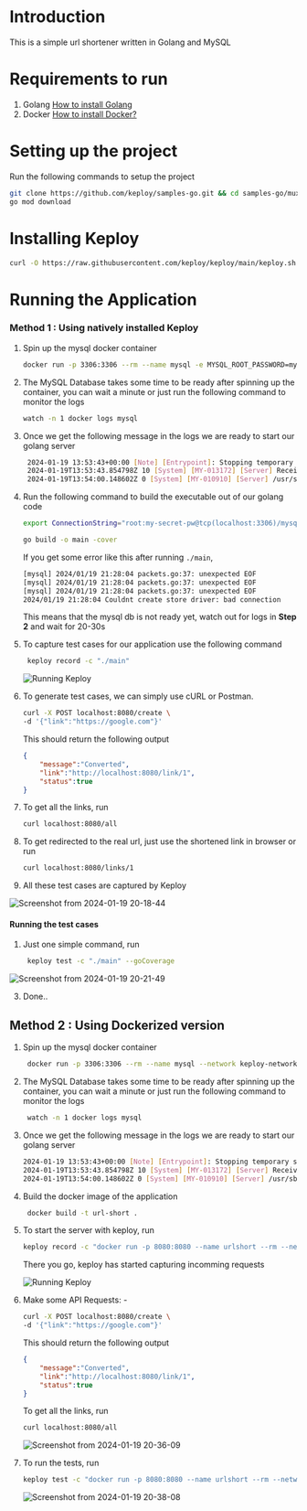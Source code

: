 # Introduction
This is a simple url shortener written in Golang and MySQL

# Requirements to run
1. Golang [How to install Golang](https://go.dev/doc/install)
2. Docker [How to install Docker?](https://docs.docker.com/engine/install/)

# Setting up the project
Run the following commands to setup the project

``` bash
git clone https://github.com/keploy/samples-go.git && cd samples-go/mux-mysql
go mod download
```

# Installing Keploy 
 
```  bash
curl -O https://raw.githubusercontent.com/keploy/keploy/main/keploy.sh && source keploy.sh 
```

# Running the Application
### Method 1 : Using natively installed Keploy
1. Spin up the mysql docker container
 
    ``` bash
    docker run -p 3306:3306 --rm --name mysql -e MYSQL_ROOT_PASSWORD=my-secret-pw -d mysql:latest
    ```
    
2. The MySQL Database takes some time to be ready after spinning up the container, you can wait a minute or just run the following command to monitor the logs

    ``` bash
    watch -n 1 docker logs mysql
    ```
    
3. Once we get the following message in the logs we are ready to start our golang server

   ``` bash
    2024-01-19 13:53:43+00:00 [Note] [Entrypoint]: Stopping temporary server
    2024-01-19T13:53:43.854798Z 10 [System] [MY-013172] [Server] Received SHUTDOWN from user root. Shutting down mysqld (Version: 8.2.0).
    2024-01-19T13:54:00.148602Z 0 [System] [MY-010910] [Server] /usr/sbin/mysqld: Shutdown complete (mysqld 8.2.0)  MySQL Community Server - GPL.
    ```
   
4. Run the following command to build the executable out of our golang code

    ``` bash
    export ConnectionString="root:my-secret-pw@tcp(localhost:3306)/mysql"
    
    go build -o main -cover
    ```
    
    If you get some error like this after running `./main`, 
    
    ``` bash
    [mysql] 2024/01/19 21:28:04 packets.go:37: unexpected EOF
    [mysql] 2024/01/19 21:28:04 packets.go:37: unexpected EOF
    [mysql] 2024/01/19 21:28:04 packets.go:37: unexpected EOF
    2024/01/19 21:28:04 Couldnt create store driver: bad connection
    ```

    This means that the mysql db is not ready yet, watch out for logs in **Step 2** and wait for 20-30s

    
5. To capture test cases for our application use the following command

   ``` bash
    keploy record -c "./main"
    ```
   ![Running Keploy](https://github.com/heyyakash/samples-go/assets/85030597/05644fa2-64eb-4cd2-8c08-0c1d0690528f)

   
   
6. To generate test cases, we can simply use cURL or Postman.

    ``` bash
    curl -X POST localhost:8080/create \ 
    -d '{"link":"https://google.com"}'
    ```
    
    This should return the following output

    ``` json
    {
        "message":"Converted",
        "link":"http://localhost:8080/link/1",
        "status":true
    }
    
    ```
    
7. To get all the links, run 

    ``` bash
    curl localhost:8080/all
    ```
    
8. To get redirected to the real url, just use the shortened link in browser or run

    ``` bash
    curl localhost:8080/links/1
    ```
    
9. All these test cases are captured by Keploy
   
![Screenshot from 2024-01-19 20-18-44](https://github.com/heyyakash/samples-go/assets/85030597/5b43b17b-81ef-453f-b843-cb9a7619d157)

#### Running the test cases
1. Just one simple command, run

   ``` bash
    keploy test -c "./main" --goCoverage
   ```
   
![Screenshot from 2024-01-19 20-21-49](https://github.com/heyyakash/samples-go/assets/85030597/8167df44-14ec-4037-a768-5e19f8a81826)

3. Done..


## Method 2 : Using Dockerized version
1. Spin up the mysql docker container

   ``` bash
    docker run -p 3306:3306 --rm --name mysql --network keploy-network -e MYSQL_ROOT_PASSWORD=my-secret-pw -d mysql:latest
    ```
   
2. The MySQL Database takes some time to be ready after spinning up the container, you can wait a minute or just run the following command to monitor the logs

   ``` bash
    watch -n 1 docker logs mysql
    ```
   
3. Once we get the following message in the logs we are ready to start our golang server

    ``` bash
    2024-01-19 13:53:43+00:00 [Note] [Entrypoint]: Stopping temporary server
    2024-01-19T13:53:43.854798Z 10 [System] [MY-013172] [Server] Received SHUTDOWN from user root. Shutting down mysqld (Version: 8.2.0).
    2024-01-19T13:54:00.148602Z 0 [System] [MY-010910] [Server] /usr/sbin/mysqld: Shutdown complete (mysqld 8.2.0)  MySQL Community Server - GPL.
    ```
    
4. Build the docker image of the application

   ``` bash
    docker build -t url-short .
    ```
    
5. To start the server with keploy, run

    ``` bash
    keploy record -c "docker run -p 8080:8080 --name urlshort --rm --network keploy-network url-short:latest"
    ```
    There you go, keploy has started capturing incomming requests

    ![Running Keploy](https://github.com/heyyakash/samples-go/assets/85030597/2b4f3c04-4631-4f9a-b317-7fdb6db87879)
    
7. Make some API Requests: - 
    
    ``` bash
    curl -X POST localhost:8080/create \ 
    -d '{"link":"https://google.com"}'
    ```
    
    This should return the following output

    ``` json
    {
        "message":"Converted",
        "link":"http://localhost:8080/link/1",
        "status":true
    }
    
    ```
    
    To get all the links, run 

    ``` bash
    curl localhost:8080/all
    ```

    ![Screenshot from 2024-01-19 20-36-09](https://github.com/heyyakash/samples-go/assets/85030597/eb17602d-c3cd-43e1-bf64-a55af62902f2)

8. To run the tests, run

    ```  bash
    keploy test -c "docker run -p 8080:8080 --name urlshort --rm --network keploy-network url-short:latest"
    ```

    ![Screenshot from 2024-01-19 20-38-08](https://github.com/heyyakash/samples-go/assets/85030597/472cab5e-9687-4fc5-bd57-3c52f56feedf)


